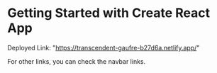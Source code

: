 # Getting Started with Create React App

Deployed Link:
"https://transcendent-gaufre-b27d6a.netlify.app/"

For other links, you can check the navbar links.
